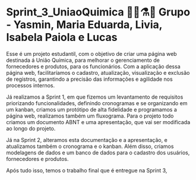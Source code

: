 # Sprint_3_UniaoQuimica 👩‍🔬⚗️🧪 Grupo - Yasmin, Maria Eduarda, Livia, Isabela Paiola e Lucas

Esse é um projeto estudantil, com o objetivo de criar uma página web destinada á União Química, para melhorar o gerenciamento de fornecedores e produtos, para os funcionários. Com a aplicação dessa página web, facilitaríamos o cadastro, atualização, visualização e exclusão de registros, garantindo a precisão das informações e agilidade nos processos internos. 

Já realizamos a Sprint 1, em que fizemos um levantamento de requisitos priorizando funcionalidades, definindo cronogramas e se organizando em um kanban, criamos um protótipo de alta fidelidade e programamos a página web, realizamos também um fluxograma. Para o projeto todo criamos um documento ABNT e uma apresentação, que vai ser modificada ao longo do projeto.

Já na Sprint 2, alteramos esta documentação e a apresentação, e atualizamos também o cronograma e o kanban. Além disso, criamos modelagens de dados e um banco de dados para o cadastro dos usuários, fornecedores e produtos.

Após tudo isso, temos o trabalho final que é entregue na Sprint 3, 

 
